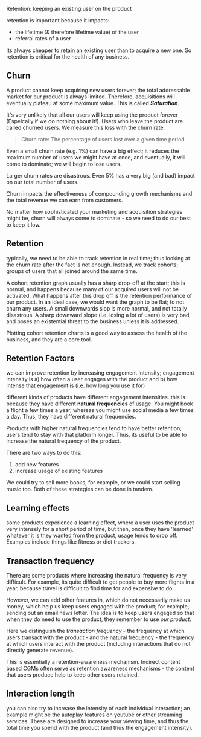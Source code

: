 
Retention: keeping an existing user on the product

retention is important because it impacts:
- the lifetime (& therefore lifetime value) of the user
- referral rates of a user

Its always cheaper to retain an existing user than to acquire a new one. So retention is critical for the health of any business.


## Churn

A product cannot keep acquiring new users forever; the total addressable market for our product is always limited. Therefore, acquisitions will eventually plateau at some maximum value. This is called ***Saturation***.

It's very unlikely that all our users will keep using the product forever (Espeically if we do nothing about it!). Users who leave the product are called churned users. We measure this loss with the churn rate.

> Churn rate: The percentage of users lost over a given time period

Even a small churn rate (e.g. 1%) can have a big effect; it reduces the maximum number of users we might have at once, and eventually, it will come to dominate; we will begin to lose users.

Larger churn rates are disastrous. Even 5% has a very big (and bad) impact on our total number of users.

Churn impacts the effectiveness of compounding growth mechanisms and the total revenue we can earn from customers.

No matter how sophisticated your marketing and acquisition strategies might be, churn will always come to dominate - so we need to do our best to keep it low.

## Retention
typically, we need to be able to track retention in real time; thus looking at the churn rate after the fact is not enough. Instead, we track cohorts; groups of users that all joined around the same time.


A cohort retention graph usually has a sharp drop-off at the start; this is normal, and happens because many of our acquired users will not be activated. What happens after this drop off is the retention performance of our product. In an ideal case, we would want the graph to be flat; to not churn any users. A small downwards slop is more normal, and not totally disastrous. A sharp downward slope (i.e. losing a lot of users) is very bad, and poses an existential threat to the business unless it is addressed.


Plotting cohort retention charts is a good way to assess the health of the business, and they are a core tool.


## Retention Factors

we can improve retention by increasing engagement intensity;
engagement intensity is 
a) how often a user engages with the product and 
b) how intense that engagement is (i.e. how long you use it for)

different kinds of products have different engagement intensities. this is because they have different **natural frequencies** of usage. You might book a flight a few times a year, whereas you might use social media a few times a day. Thus, they have different natural frequencies.

Products with higher natural frequencies tend to have better retention; users tend to stay with that platform longer. Thus, its useful to be able to increase the natural frequency of the product.

There are two ways to do this:
1. add new features
2. increase usage of existing features

We could try to sell more books, for example, or we could start selling music too. Both of these strategies can be done in tandem.

## Learning effects

some products experience a learning effect, where a user uses the product very intensely for a short period of time, but then, once they have 'learned' whatever it is they wanted from the product, usage tends to drop off. Examples include things like fitness or diet trackers.

## Transaction frequency
There are some products where increasing the natural frequency is very difficult. For example, its quite difficult to get people to buy more flights in a year, because travel is difficult to find time for and expensive to do.

However, we can add other features in, which do not necessarily make us money, which help us keep users engaged with the product; for example, sending out an email news letter. The idea is to keep users engaged so that when they do need to use the product, they remember to use *our product*.

Here we distinguish the *transaction frequency*  - the frequency at which users transact with the product - and the natural frequency - the frequency at which users interact with the product (including interactions that do not directly generate revenue).

This is essentially a retention-awareness mechanism. Indirect content based CGMs often serve as retention awareness mechanisms - the content that users produce help to keep other users retained.


## Interaction length
you can also try to increase the intensity of each individual interaction; an example might be the autoplay features on youtube or other streaming services. These are designed to increase your viewing time, and thus the total time you spend with the product (and thus the engagement intensity).